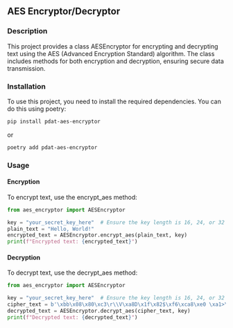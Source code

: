 ## AES Encryptor/Decryptor
### Description
This project provides a class AESEncryptor for encrypting and decrypting text using the AES (Advanced Encryption Standard) algorithm. The class includes methods for both encryption and decryption, ensuring secure data transmission.


### Installation
To use this project, you need to install the required dependencies. You can do this using poetry:
```sh
pip install pdat-aes-encryptor
```

or 

```sh
poetry add pdat-aes-encryptor
```

### Usage
#### Encryption
To encrypt text, use the encrypt_aes method:
```python
from aes_encryptor import AESEncryptor

key = "your_secret_key_here"  # Ensure the key length is 16, 24, or 32 characters
plain_text = "Hello, World!"
encrypted_text = AESEncryptor.encrypt_aes(plain_text, key)
print(f"Encrypted text: {encrypted_text}")

```

#### Decryption
To decrypt text, use the decrypt_aes method:
```python
from aes_encryptor import AESEncryptor

key = "your_secret_key_here"  # Ensure the key length is 16, 24, or 32 characters
cipher_text = b'\xbb\x08\x80\xc3\r\\V\xa8D\x1f\x82$\xf6\xca8\xe0 \xa1>\x8c\x9fj+{\xb5\xcf\xf7\xa8\xf7\x85O\xf4'
decrypted_text = AESEncryptor.decrypt_aes(cipher_text, key)
print(f"Decrypted text: {decrypted_text}")
```

